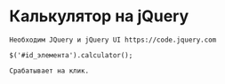 # Калькулятор на jQuery
	Необходим JQuery и jQuery UI https://code.jquery.com

	$('#id_элемента').calculator();
	
	Срабатывает на клик.


